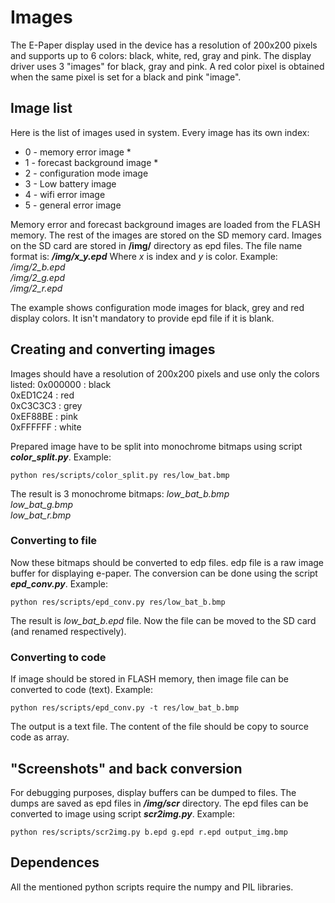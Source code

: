 # Images

The E-Paper display used in the device has a resolution of 200x200 pixels and supports up to 6 colors: black, white, red, gray and pink. The display driver uses 3 "images" for black, gray and pink. A red color pixel is obtained when the same pixel is set for a black and pink "image".

## Image list

Here is the list of images used in system. Every image has its own index:

- 0 - memory error image *
- 1 - forecast background image *
- 2 - configuration mode image
- 3 - Low battery image
- 4 - wifi error image
- 5 - general error image

Memory error and forecast background images are loaded from the FLASH memory. The rest of the images are stored on the SD memory card. Images on the SD card are stored in **/img/** directory as epd files. The file name format is:
***/img/x_y.epd***
Where *x* is index and *y* is color. Example:
*/img/2_b.epd  
/img/2_g.epd  
/img/2_r.epd*

The example shows configuration mode images for black, grey and red display colors. It isn't mandatory to provide epd file if it is blank.

## Creating and converting images

Images should have a resolution of 200x200 pixels and use only the colors listed:
0x000000 : black  
0xED1C24 : red  
0xC3C3C3 : grey  
0xEF88BE : pink  
0xFFFFFF : white

Prepared image have to be split into monochrome bitmaps using script ***color_split.py***. Example:

`python res/scripts/color_split.py res/low_bat.bmp`

The result is 3 monochrome bitmaps:
*low_bat_b.bmp  
low_bat_g.bmp  
low_bat_r.bmp*

### Converting to file
Now these bitmaps should be converted to edp files. edp file is a raw image buffer for displaying e-paper.
The conversion can be done using the script ***epd_conv.py***. Example:

`python res/scripts/epd_conv.py res/low_bat_b.bmp`

The result is *low_bat_b.epd* file.
Now the file can be moved to the SD card (and renamed respectively).

### Converting to code
If image should be stored in FLASH memory, then image file can be converted to code (text). Example:

`python res/scripts/epd_conv.py -t res/low_bat_b.bmp`

The output is a text file. The content of the file should be copy to source code as array.

## "Screenshots" and back conversion

For debugging purposes, display buffers can be dumped to files. The dumps are saved as epd files in ***/img/scr*** directory.
The epd files can be converted to image using script ***scr2img.py***. Example:

`python res/scripts/scr2img.py b.epd g.epd r.epd output_img.bmp`

## Dependences

All the mentioned python scripts require the numpy and PIL libraries.
